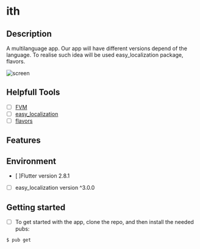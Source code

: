# ith

## Description

A multilanguage app. Our app will have different versions depend of the language. To realise such idea will be used easy_localization package, flavors.

![screen](https://github.com/Anna-Myzukina/ith_flavor_example/blob/master/app/assets/images/screen.png)

## Helpfull Tools 
- [ ] [FVM](https://fvm.app/)
- [ ] [easy_localization](https://pub.dev/packages/easy_localization)
- [ ] [flavors](https://docs.flutter.dev/deployment/flavors)

## Features



## Environment
- [ ]Flutter version 2.8.1
- [ ] easy_localization version ^3.0.0

## Getting started
- [ ] To get started with the app, clone the repo, and then install the needed pubs:

```
$ pub get
